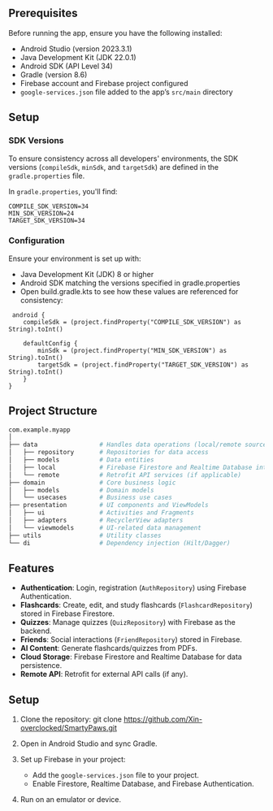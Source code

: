 ## Prerequisites

Before running the app, ensure you have the following installed:

- Android Studio (version 2023.3.1)
- Java Development Kit (JDK 22.0.1)
- Android SDK (API Level 34)
- Gradle (version 8.6)
- Firebase account and Firebase project configured
- `google-services.json` file added to the app’s `src/main` directory


## Setup

### SDK Versions

To ensure consistency across all developers' environments, the SDK versions (`compileSdk`, `minSdk`, and `targetSdk`) are defined in the `gradle.properties` file.

In `gradle.properties`, you'll find:

```properties
COMPILE_SDK_VERSION=34
MIN_SDK_VERSION=24
TARGET_SDK_VERSION=34
```

### Configuration
Ensure your environment is set up with:

- Java Development Kit (JDK) 8 or higher
- Android SDK matching the versions specified in gradle.properties
- Open build.gradle.kts to see how these values are referenced for consistency:

```
 android {
    compileSdk = (project.findProperty("COMPILE_SDK_VERSION") as String).toInt()

    defaultConfig {
        minSdk = (project.findProperty("MIN_SDK_VERSION") as String).toInt()
        targetSdk = (project.findProperty("TARGET_SDK_VERSION") as String).toInt()
    }
}
```


## Project Structure
```bash
com.example.myapp
│
├── data                 # Handles data operations (local/remote sources)
│   ├── repository       # Repositories for data access
│   ├── models           # Data entities
│   ├── local            # Firebase Firestore and Realtime Database integration
│   └── remote           # Retrofit API services (if applicable)
├── domain               # Core business logic
│   ├── models           # Domain models
│   └── usecases         # Business use cases
├── presentation         # UI components and ViewModels
│   ├── ui               # Activities and Fragments
│   ├── adapters         # RecyclerView adapters
│   └── viewmodels       # UI-related data management
├── utils                # Utility classes
└── di                   # Dependency injection (Hilt/Dagger)
```

## Features

- **Authentication**: Login, registration (`AuthRepository`) using Firebase Authentication.
- **Flashcards**: Create, edit, and study flashcards (`FlashcardRepository`) stored in Firebase Firestore.
- **Quizzes**: Manage quizzes (`QuizRepository`) with Firebase as the backend.
- **Friends**: Social interactions (`FriendRepository`) stored in Firebase.
- **AI Content**: Generate flashcards/quizzes from PDFs.
- **Cloud Storage**: Firebase Firestore and Realtime Database for data persistence.
- **Remote API**: Retrofit for external API calls (if any).

## Setup

1. Clone the repository:
    git clone https://github.com/Xin-overclocked/SmartyPaws.git

2. Open in Android Studio and sync Gradle.

3. Set up Firebase in your project:
    - Add the `google-services.json` file to your project.
    - Enable Firestore, Realtime Database, and Firebase Authentication.

4. Run on an emulator or device.

